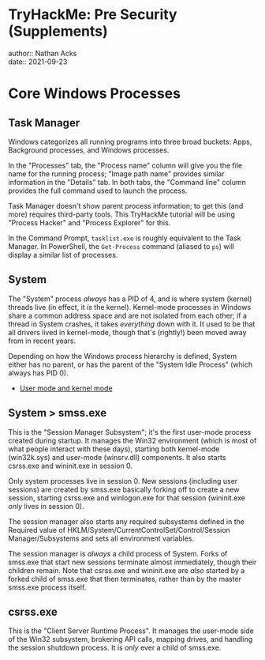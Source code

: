 # TryHackMe: Pre Security (Supplements)

author:: Nathan Acks  
date:: 2021-09-23

# Core Windows Processes

## Task Manager

Windows categorizes all running programs into three broad buckets: Apps, Background processes, and Windows processes.

In the "Processes" tab, the "Process name" column will give you the file name for the running process; "Image path name" provides similar information in the "Details" tab. In both tabs, the "Command line" column provides the full command used to launch the process.

Task Manager doesn't show parent process information; to get this (and more) requires third-party tools. This TryHackMe tutorial will be using "Process Hacker" and "Process Explorer" for this.

In the Command Prompt, `tasklist.exe` is roughly equivalent to the Task Manager. In PowerShell, the `Get-Process` command (aliased to `ps`) will display a similar list of processes.

## System

The "System" process *always* has a PID of 4, and is where system (kernel) threads live (in effect, it *is* the kernel). Kernel-mode processes in Windows share a common address space and are not isolated from each other; if a thread in System crashes, it takes *everything* down with it. It used to be that all drivers lived in kernel-mode, though that's (rightly!) been moved away from in recent years.

Depending on how the Windows process hierarchy is defined, System either has no parent, or has the parent of the "System Idle Process" (which always has PID 0).

* [User mode and kernel mode](https://docs.microsoft.com/en-us/windows-hardware/drivers/gettingstarted/user-mode-and-kernel-mode)

## System > smss.exe

This is the "Session Manager Subsystem"; it's the first user-mode process created during startup. It manages the Win32 environment (which is most of what people interact with these days), starting both kernel-mode (win32k.sys) and user-mode (winsrv.dll) components. It also starts csrss.exe and wininit.exe in session 0.

Only system processes live in session 0. New sessions (including user sessions) are created by smss.exe basically forking off to create a new session, starting csrss.exe and winlogon.exe for that session (wininit.exe *only* lives in session 0).

The session manager also starts any required subsystems defined in the Required value of HKLM/System/CurrentControlSet/Control/Session Manager/Subsystems and sets all environment variables. 

The session manager is *always* a child process of System. Forks of smss.exe that start new sessions terminate almost immediately, though their children remain. Note that csrss.exe and wininit.exe are *also* started by a forked child of smss.exe that then terminates, rather than by the master smss.exe process itself.

## csrss.exe

This is the "Client Server Runtime Process". It manages the user-mode side of the Win32 subsystem, brokering API calls, mapping drives, and handling the session shutdown process. It is *only* ever a child of smss.exe.

